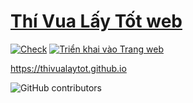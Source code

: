 # [Thí Vua Lấy Tốt web](https://thivualaytot.github.io/)
[![Check](https://github.com/ThiVuaLayTot/ThiVuaLayTot.github.io/actions/workflows/html-check.yml/badge.svg?event=push)](https://github.com/ThiVuaLayTot/ThiVuaLayTot.github.io/actions/workflows/html-check.yml) [![Triển khai vào Trang web](https://github.com/ThiVuaLayTot/ThiVuaLayTot.github.io/actions/workflows/static.yml/badge.svg?event=push)](https://github.com/ThiVuaLayTot/ThiVuaLayTot.github.io/actions/workflows/static.yml)

https://thivualaytot.github.io

![GitHub contributors](https://contrib.rocks/image?repo=ThiVuaLayTot/ThiVuaLayTot.github.io)
